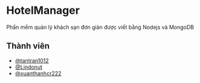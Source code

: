 
# HotelManager

Phần mềm quản lý khách sạn đơn giản được viết bằng Nodejs và MongoDB

## Thành viên

- [@tantran1012](https://github.com/tantran1012)
- [@Lindonut](https://github.com/Lindonut)
- [@xuanthanhcr222](https://github.com/xuanthanhcr222)
